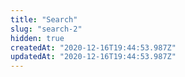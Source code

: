 ```yaml
---
title: "Search"
slug: "search-2"
hidden: true
createdAt: "2020-12-16T19:44:53.987Z"
updatedAt: "2020-12-16T19:44:53.987Z"
---
```

